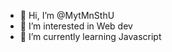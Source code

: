 - 👋 Hi, I’m @MytMnSthU
- 👀 I’m interested in Web dev
- 🌱 I’m currently learning Javascript



<!---
MytMnSthU/MytMnSthU is a ✨ special ✨ repository because its `README.md` (this file) appears on your GitHub profile.
You can click the Preview link to take a look at your changes.
--->
